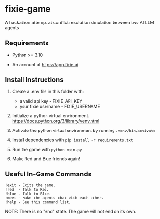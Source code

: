 # fixie-game
A hackathon attempt at conflict resolution simulation between two AI LLM agents

## Requirements

* Python >= 3.10

* An account at https://app.fixie.ai

## Install Instructions

1. Create a .env file in this folder with:
    * a valid api key - FIXIE_API_KEY
    * your fixie username - FIXIE_USERNAME

2. Initialize a python virtual environment. https://docs.python.org/3/library/venv.html

3. Activate the python virtual environment by running `.venv/bin/activate`

4. Install dependencies with `pip install -r requirements.txt` 

5. Run the game with `python main.py`

6. Make Red and Blue friends again!


## Useful In-Game Commands

    !exit - Exits the game.            
    !red  - Talk to Red.               
    !blue - Talk to Blue.              
    !meet - Make the agents chat with each other.                
    !help - See this command list.     

NOTE: There is no "end" state. The game will not end on its own. 
